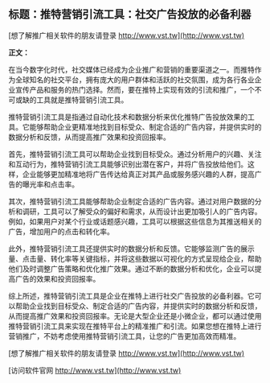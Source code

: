 ## **标题：推特营销引流工具：社交广告投放的必备利器**

[想了解推广相关软件的朋友请登录 http://www.vst.tw](http://www.vst.tw)

**正文：**

在当今数字化时代，社交媒体已经成为企业推广和营销的重要渠道之一。而推特作为全球知名的社交平台，拥有庞大的用户群体和活跃的社交氛围，成为各行各业企业宣传产品和服务的热门选择。然而，要在推特上实现有效的引流和推广，一个不可或缺的工具就是推特营销引流工具。

推特营销引流工具是指通过自动化技术和数据分析来优化推特广告投放效果的工具。它能够帮助企业更精准地找到目标受众、制定合适的广告内容，并提供实时的数据分析和反馈，从而提高推广效果和投资回报率。

首先，推特营销引流工具可以帮助企业找到目标受众。通过分析用户的兴趣、关注和互动行为，推特营销引流工具能够识别出潜在客户，并将广告投放给他们。这样，企业能够更加精准地将广告传达给真正对其产品或服务感兴趣的人群，提高广告的曝光率和点击率。

其次，推特营销引流工具能够帮助企业制定合适的广告内容。通过对用户数据的分析和调研，工具可以了解受众的偏好和需求，从而设计出更加吸引人的广告内容。例如，如果用户对某个行业或话题感兴趣，工具可以根据这些信息为其推送相关的广告，增加用户的点击和转化率。

此外，推特营销引流工具还提供实时的数据分析和反馈。它能够监测广告的展示量、点击量、转化率等关键指标，并将这些数据以可视化的方式呈现给企业，帮助他们及时调整广告策略和优化推广效果。通过不断的数据分析和优化，企业可以提高广告的效果和投资回报率。

综上所述，推特营销引流工具是企业在推特上进行社交广告投放的必备利器。它可以帮助企业找到目标受众、制定合适的广告内容，并提供实时的数据分析和反馈，从而提高推广效果和投资回报率。无论是大型企业还是小微企业，都可以通过使用推特营销引流工具来实现在推特平台上的精准推广和引流。如果您想在推特上进行营销推广，不妨考虑使用推特营销引流工具，让您的广告更加高效而精准。

[想了解推广相关软件的朋友请登录 http://www.vst.tw](http://www.vst.tw)


[访问软件官网 http://www.vst.tw](http://www.vst.tw)

